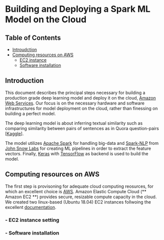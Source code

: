 # Building and Deploying a Spark ML Model on the Cloud
## Table of Contents  

* [Introudction](#ab)  
* [Computing resources on AWS](#ac) 
  * [EC2 instance](#ad)
  * [Software installation](#ae)

<a name = "ab"/>

## Introduction

This document describes the principal steps necessary for building a production grade deep learning model and deploy it on the cloud, [Amazon Web Services](https://aws.amazon.com/). Our focus is on the necessary hardware and software infrastructures for model deployment on the cloud, rather than finessing on building a perfect model. 

The deep learning model is about inferring textual similarity such as comparing similarity between pairs of sentences as in Quora question-pairs [[Kaggle](https://www.kaggle.com/c/quora-question-pairs)]. 

The model utilizes [Apache Spark](https://spark.apache.org/) for handling big-data and [Spark-NLP](https://github.com/JohnSnowLabs/spark-nlp) from [John Snow Labs](https://www.johnsnowlabs.com/) for creating ML pipelines in order to extract the feature vectors. Finally, [Keras](https://keras.io/) with [TensorFlow](https://www.tensorflow.org/) as backend is used to build the model. 

<a name ="ac"/>

## Computing resources on AWS

The first step is provisoning for adequate cloud computing reosurces, for which an excellent choice is [AWS](https://aws.amazon.com/). Amazon Elastic Compute Cloud (** Amazon EC2 **) provides secure, resizable compute capacity in the cloud. We created two linux-based (Ubuntu 18.04) EC2 instances follwoing the excellent [documentation](https://docs.aws.amazon.com/AWSEC2/latest/UserGuide/EC2_GetStarted.html#ec2-launch-instance). 

<a name = "ad"/>

### - EC2 instance setting
 
<a name ="ae"/>

### - Software installation

